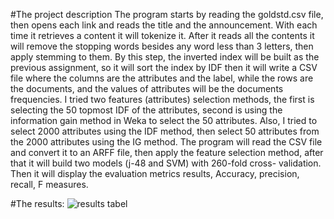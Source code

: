 #The project description
The program starts by reading the goldstd.csv file, then opens each link and reads the title and the announcement. With each time it retrieves a content it will tokenize it. After it reads all the contents it will remove the stopping words besides any word less than 3 letters, then apply stemming to them. By this step, the inverted index will be built as the previous assignment, so it will sort the index by IDF then it will write a CSV file where the columns are the attributes and the label, while the rows are the documents, and the values of attributes will be the documents frequencies.
I tried two features (attributes) selection methods, the first is selecting the 50 topmost IDF of the attributes, second is using the information gain method in Weka to select the 50 attributes. Also, I tried to select 2000 attributes using the IDF method, then select 50 attributes from the 2000 attributes using the IG method.
The program will read the CSV file and convert it to an ARFF file, then apply the feature selection method, after that it will build two models (j-48 and SVM) with 260-fold cross- validation. Then it will display the evaluation metrics results, Accuracy, precision, recall, F measures.

#The results:
![results tabel](https://www.dropbox.com/s/g0jzgx98iswjjtn/Picture1.png?raw=1)